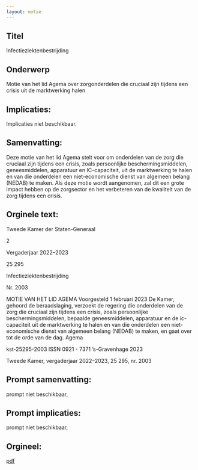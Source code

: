```yaml
---
layout: motie
---
```

## Titel
Infectieziektenbestrijding
## Onderwerp
Motie van het lid Agema over zorgonderdelen die cruciaal zijn tijdens een crisis uit de marktwerking halen
## Implicaties:
Implicaties niet beschikbaar.
## Samenvatting:

Deze motie van het lid Agema stelt voor om onderdelen van de zorg die cruciaal zijn tijdens een crisis, zoals persoonlijke beschermingsmiddelen, geneesmiddelen, apparatuur en IC-capaciteit, uit de marktwerking te halen en van die onderdelen een niet-economische dienst van algemeen belang (NEDAB) te maken. Als deze motie wordt aangenomen, zal dit een grote impact hebben op de zorgsector en het verbeteren van de kwaliteit van de zorg tijdens een crisis.
## Orginele text:


Tweede Kamer der Staten-Generaal

2

Vergaderjaar 2022–2023

25 295

Infectieziektenbestrijding

Nr. 2003

MOTIE VAN HET LID AGEMA
Voorgesteld 1 februari 2023
De Kamer,
gehoord de beraadslaging,
verzoekt de regering die onderdelen van de zorg die cruciaal zijn tijdens
een crisis, zoals persoonlijke beschermingsmiddelen, bepaalde geneesmiddelen, apparatuur en de ic-capaciteit uit de marktwerking te halen en
van die onderdelen een niet-economische dienst van algemeen belang
(NEDAB) te maken,
en gaat over tot de orde van de dag.
Agema

kst-25295-2003
ISSN 0921 - 7371
’s-Gravenhage 2023

Tweede Kamer, vergaderjaar 2022–2023, 25 295, nr. 2003


## Prompt samenvatting:
prompt niet beschikbaar,

## Prompt implicaties:
prompt niet beschikbaar,
## Orgineel:
[pdf](https://gegevensmagazijn.tweedekamer.nl/OData/v4/2.0/Document(fc362f7d-6e91-4797-bc63-c83fe730b07f)/resource)
